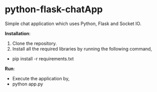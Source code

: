 # python-flask-chatApp
Simple chat application which uses Python, Flask and Socket IO.


**Installation**:

1. Clone the repository.
2. Install all the required libraries by running the following command,
- pip install -r requirements.txt

**Run**:
- Execute the application by,
- python app.py
